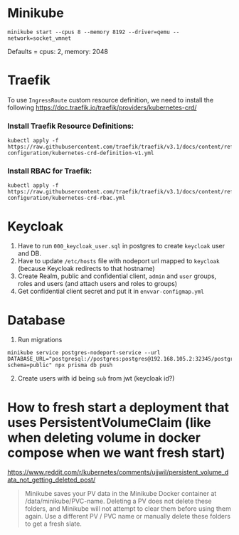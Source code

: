 # Minikube

```
minikube start --cpus 8 --memory 8192 --driver=qemu --network=socket_vmnet
```

Defaults = cpus: 2, memory: 2048

# Traefik

To use `IngressRoute` custom resource definition, we need to install the following https://doc.traefik.io/traefik/providers/kubernetes-crd/

### Install Traefik Resource Definitions:

```
kubectl apply -f https://raw.githubusercontent.com/traefik/traefik/v3.1/docs/content/reference/dynamic-configuration/kubernetes-crd-definition-v1.yml
```

### Install RBAC for Traefik:

```
kubectl apply -f https://raw.githubusercontent.com/traefik/traefik/v3.1/docs/content/reference/dynamic-configuration/kubernetes-crd-rbac.yml
```

# Keycloak

1. Have to run `000_keycloak_user.sql` in postgres to create `keycloak` user and DB.
2. Have to update `/etc/hosts` file with nodeport url mapped to `keycloak` (because Keycloak redirects to that hostname)
3. Create Realm, public and confidential client, `admin` and `user` groups, roles and users (and attach users and roles to groups)
4. Get confidential client secret and put it in `envvar-configmap.yml`

# Database

1. Run migrations

```
minikube service postgres-nodeport-service --url
DATABASE_URL="postgresql://postgres:postgres@192.168.105.2:32345/postgres?schema=public" npx prisma db push
```

2. Create users with id being `sub` from jwt (keycloak id?)

# How to fresh start a deployment that uses PersistentVolumeClaim (like when deleting volume in docker compose when we want fresh start)

https://www.reddit.com/r/kubernetes/comments/ujjwil/persistent_volume_data_not_getting_deleted_post/

> Minikube saves your PV data in the Minikube Docker container at /data/minikube/PVC-name. Deleting a PV does not delete these folders, and Minikube will not attempt to clear them before using them again. Use a different PV / PVC name or manually delete these folders to get a fresh slate.
